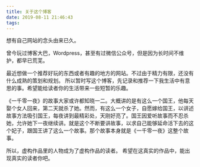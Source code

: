 ```yaml
---
title: 关于这个博客
date: 2019-08-11 21:46:43
tags: 
---
```


想有自己网站的念头由来已久。

曾今玩过博客大巴，Wordpress，甚至有过微信公众号，但是因为长时间不维护，都早已荒芜。

最近想做一个推荐好玩的东西或者有趣的地方的网站。不过由于精力有限，还没有什么成熟的策划和规划。
所以暂时写这个博客，先记录和推荐一下我生活中有意思的事。希望能给读者你的生活带来一些短暂的乐趣。

《一千零一夜》的故事大家或许都知晓一二。大概讲的是有这么一个国王，他每天娶个女人回来，第二天就杀了她。然而，有这么一个女子，自愿嫁给国王，以讲述故事方法吸引国王，每夜讲到最精彩处，天刚好亮了。国王因爱听故事而不忍杀她，允许她下一夜继续讲。就是这个不断要讲故事，以求自己能够延命活下去的这个妃子，跟国王讲了这么一个故事。那个故事本身就是《一千零一夜》这整个故事。

所以，虚构作品里的人物成为了虚构作品的读者。
希望在这真实的作品中，能出现真实的读者你吧。








